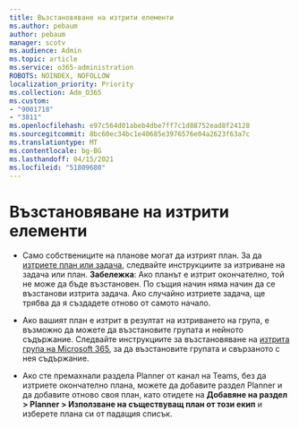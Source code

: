 ```yaml
---
title: Възстановяване на изтрити елементи
ms.author: pebaum
author: pebaum
manager: scotv
ms.audience: Admin
ms.topic: article
ms.service: o365-administration
ROBOTS: NOINDEX, NOFOLLOW
localization_priority: Priority
ms.collection: Adm_O365
ms.custom:
- "9001718"
- "3811"
ms.openlocfilehash: e97c564d01abeb4dbe7ff7c1d88752ead8f24128
ms.sourcegitcommit: 8bc60ec34bc1e40685e3976576e04a2623f63a7c
ms.translationtype: MT
ms.contentlocale: bg-BG
ms.lasthandoff: 04/15/2021
ms.locfileid: "51809680"
---
```

# <a name="recover-deleted-plans"></a>Възстановяване на изтрити елементи

- Само собствениците на планове могат да изтрият план. За да [изтриете план или задача](https://support.microsoft.com/office/39e10e78-13f0-446d-94cd-9e562648497a.), следвайте инструкциите за изтриване на задача или план.  **Забележка**: Ако планът е изтрит окончателно, той не може да бъде възстановен. По същия начин няма начин да се възстанови изтрита задача. Ако случайно изтриете задача, ще трябва да я създадете отново от самото начало.

- Ако вашият план е изтрит в резултат на изтриването на група, е възможно да можете да възстановите групата и нейното съдържание. Следвайте инструкциите за възстановяване на [изтрита група на Microsoft 365](https://docs.microsoft.com/microsoft-365/admin/create-groups/restore-deleted-group?view=o365-worldwide), за да възстановите групата и свързаното с нея съдържание.

- Ако сте премахнали раздела Planner от канал на Teams, без да изтриете окончателно плана, можете да добавите раздел Planner и да добавите отново своя план, като отидете на **Добавяне на раздел > Planner > Използване на съществуващ план от този екип** и изберете плана си от падащия списък.
